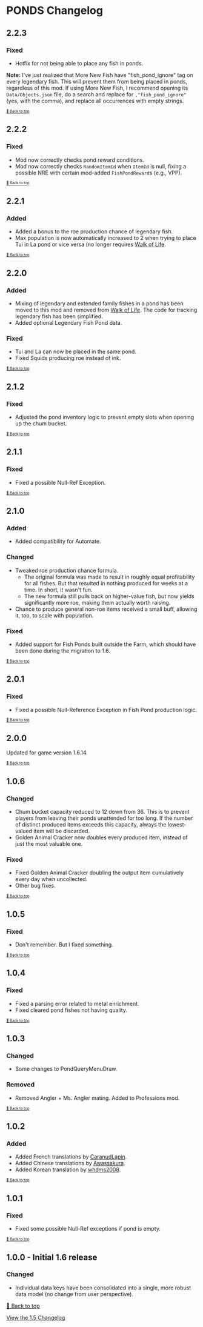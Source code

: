 ﻿# PONDS Changelog

## 2.2.3

### Fixed

* Hotfix for not being able to place any fish in ponds.

**Note:** I've just realized that More New Fish have "fish_pond_ignore" tag on every legendary fish. This will prevent them from being placed in ponds, regardless of this mod. If using More New Fish, I recommend opening its `Data/Objects.json` file, do a search and replace for `,"fish_pond_ignore"`(yes, with the comma), and replace all occurrences with empty strings. 

<sup><sup>[🔼 Back to top](#ponds-changelog)</sup></sup>

## 2.2.2

### Fixed

* Mod now correctly checks pond reward conditions.
* Mod now correctly checks `RandomItemId` when `ItemId` is null, fixing a possible NRE with certain mod-added `FishPondReward`s (e.g., VPP).

<sup><sup>[🔼 Back to top](#ponds-changelog)</sup></sup>

## 2.2.1

### Added

* Added a bonus to the roe production chance of legendary fish.
* Max population is now automatically increased to 2 when trying to place Tui in La pond or vice versa (no longer requires [Walk of Life](../Professions).

<sup><sup>[🔼 Back to top](#ponds-changelog)</sup></sup>

## 2.2.0

### Added

* Mixing of legendary and extended family fishes in a pond has been moved to this mod and removed from [Walk of Life](../Professions). The code for tracking legendary fish has been simplified.
* Added optional Legendary Fish Pond data.

### Fixed

* Tui and La can now be placed in the same pond.
* Fixed Squids producing roe instead of ink.

<sup><sup>[🔼 Back to top](#ponds-changelog)</sup></sup>

## 2.1.2

### Fixed

* Adjusted the pond inventory logic to prevent empty slots when opening up the chum bucket.

<sup><sup>[🔼 Back to top](#ponds-changelog)</sup></sup>

## 2.1.1

### Fixed

* Fixed a possible Null-Ref Exception.

<sup><sup>[🔼 Back to top](#ponds-changelog)</sup></sup>

## 2.1.0

### Added

* Added compatibility for Automate.

### Changed

* Tweaked roe production chance formula.
  * The original formula was made to result in roughly equal profitability for all fishes. But that resulted in nothing produced for weeks at a time. In short, it wasn't fun.
  * The new formula still pulls back on higher-value fish, but now yields significantly more roe, making them actually worth raising.
* Chance to produce general non-roe items received a small buff, allowing it, too, to scale with population.

### Fixed

* Added support for Fish Ponds built outside the Farm, which should have been done during the migration to 1.6. 

<sup><sup>[🔼 Back to top](#ponds-changelog)</sup></sup>

## 2.0.1

### Fixed

* Fixed a possible Null-Reference Exception in Fish Pond production logic.

<sup><sup>[🔼 Back to top](#ponds-changelog)</sup></sup>

## 2.0.0

Updated for game version 1.6.14.

<sup><sup>[🔼 Back to top](#ponds-changelog)</sup></sup>

## 1.0.6

### Changed

* Chum bucket capacity reduced to 12 down from 36. This is to prevent players from leaving their ponds unattended for too long. If the number of distinct produced items exceeds this capacity, always the lowest-valued item will be discarded.
* Golden Animal Cracker now doubles every produced item, instead of just the most valuable one.

### Fixed

* Fixed Golden Animal Cracker doubling the output item cumulatively every day when uncollected.
* Other bug fixes.

<sup><sup>[🔼 Back to top](#ponds-changelog)</sup></sup>

## 1.0.5

### Fixed

* Don't remember. But I fixed something.

<sup><sup>[🔼 Back to top](#ponds-changelog)</sup></sup>

## 1.0.4

### Fixed

* Fixed a parsing error related to metal enrichment.
* Fixed cleared pond fishes not having quality.

<sup><sup>[🔼 Back to top](#ponds-changelog)</sup></sup>

## 1.0.3

### Changed

* Some changes to PondQueryMenuDraw.

### Removed

* Removed Angler + Ms. Angler mating. Added to Professions mod.

<sup><sup>[🔼 Back to top](#ponds-changelog)</sup></sup>

## 1.0.2

### Added

* Added French translations by [CaranudLapin](https://github.com/CaranudLapin).
* Added Chinese translations by [Awassakura](https://next.nexusmods.com/profile/Awassakura/about-me?gameId=1303).
* Added Korean translation by [whdms2008](https://next.nexusmods.com/profile/whdms2008/about-me?gameId=1303).

<sup><sup>[🔼 Back to top](#ponds-changelog)</sup></sup>

## 1.0.1

### Fixed

* Fixed some possible Null-Ref exceptions if pond is empty.

<sup><sup>[🔼 Back to top](#ponds-changelog)</sup></sup>

## 1.0.0 - Initial 1.6 release

### Changed

* Individual data keys have been consolidated into a single, more robust data model (no change from user perspective). 


[🔼 Back to top](#ponds-changelog)

[View the 1.5 Changelog](resources/CHANGELOG_old.md)
